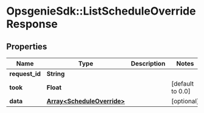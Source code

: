 # OpsgenieSdk::ListScheduleOverrideResponse

## Properties
Name | Type | Description | Notes
------------ | ------------- | ------------- | -------------
**request_id** | **String** |  | 
**took** | **Float** |  | [default to 0.0]
**data** | [**Array&lt;ScheduleOverride&gt;**](ScheduleOverride.md) |  | [optional] 


